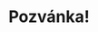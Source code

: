 ---
title: Pozvánka!
address: Milý Suchoschi
pronoun: tě
checkout: mrkni
rsvp: dej
rsvp2: dorazíš
rsvp3: chceš
---